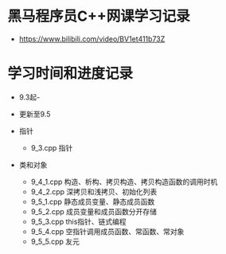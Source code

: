 # 黑马程序员C++网课学习记录
* https://www.bilibili.com/video/BV1et411b73Z

# 学习时间和进度记录
* 9.3起-
* 更新至9.5

* 指针
  * 9_3.cpp 指针
  
* 类和对象
  * 9_4_1.cpp 构造、析构、拷贝构造、拷贝构造函数的调用时机
  * 9_4_2.cpp 深拷贝和浅拷贝、初始化列表
  * 9_5_1.cpp 静态成员变量、静态成员函数
  * 9_5_2.cpp 成员变量和成员函数分开存储
  * 9_5_3.cpp this指针、链式编程
  * 9_5_4.cpp 空指针调用成员函数、常函数、常对象
  * 9_5_5.cpp 友元